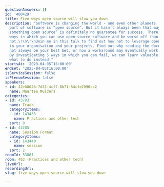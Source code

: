```yaml
---
questionAnswers: []
id: '400429'
title: Five ways open source will slow you down
description: "Software is changing the world - and even other planets. An ever-growing
  part of software is “open source”. But it hasn’t always been that way! And “doing
  something open source” is definitely no guarantee for success. There are numerous
  ways in which you can use open-source software and be worse off than if you did
  not.\r\n\r\nJoin me in this talk to find out how not to leverage open-source software
  in your organisation and your projects. Find out why reading the documentation may
  not always be your best bet, or how a workaround may eventually work against you.
  By investigating 5 ways in which you can fail, we can learn valuable lessons on
  what to do instead."
startsAt: '2023-04-05T15:00:00'
endsAt: '2023-04-05T16:00:00'
isServiceSession: false
isPlenumSession: false
speakers:
- id: 42e68026-7d32-4cf7-8b71-84cfe2096cc2
  name: Maarten Mulders
categories:
- id: 43783
  name: Track
  categoryItems:
  - id: 143433
    name: Practices and other tech
  sort: 0
- id: 43785
  name: Session Format
  categoryItems:
  - id: 143440
    name: session
  sort: 2
roomId: 33061
room: 403 (Practices and other tech)
liveUrl: 
recordingUrl: 
slug: five-ways-open-source-will-slow-you-down

---
```


